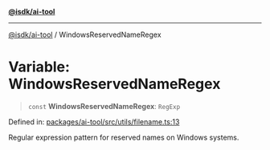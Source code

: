 [**@isdk/ai-tool**](../README.md)

***

[@isdk/ai-tool](../globals.md) / WindowsReservedNameRegex

# Variable: WindowsReservedNameRegex

> `const` **WindowsReservedNameRegex**: `RegExp`

Defined in: [packages/ai-tool/src/utils/filename.ts:13](https://github.com/isdk/ai-tool.js/blob/760349925bceb5de6b4188926a13bfb3f0ce4ced/src/utils/filename.ts#L13)

Regular expression pattern for reserved names on Windows systems.

